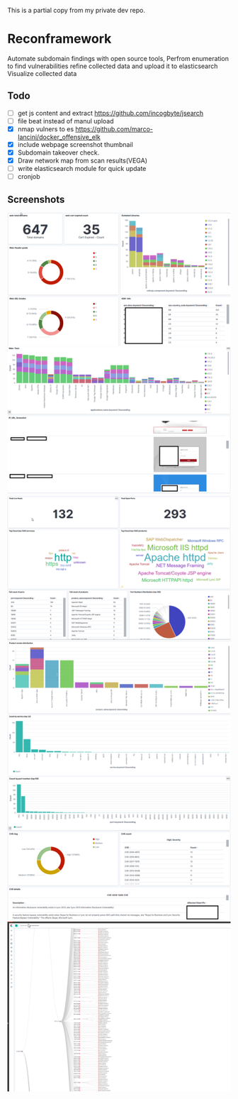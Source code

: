 This is a partial copy from my private dev repo.


# Reconframework
Automate subdomain findings with open source tools,
Perfrom enumeration to find vulnerabilities
refine collected data and upload it to elasticsearch
Visualize collected data

## Todo
- [ ] get js content and extract https://github.com/incogbyte/jsearch
- [ ] file beat instead of manul upload
- [x] nmap vulners to es https://github.com/marco-lancini/docker_offensive_elk
- [x] include webpage screenshot thumbnail 
- [x] Subdomain takeover check.
- [x] Draw network map from scan results(VEGA)
- [ ] write elasticsearch module for quick update
- [ ] cronjob

## Screenshots
 ![image](screenshots/web.png)
 ![image](screenshots/web2.png)
 ![image](screenshots/nmap.png)
 ![image](screenshots/nmap2.png)
 ![image](screenshots/nmap3.png)
 ![image](screenshots/networkmap.png)
